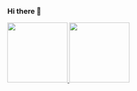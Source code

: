 ### Hi there 👋

<!--
**LiGuiye/LiGuiye** is a ✨ _special_ ✨ repository because its `README.md` (this file) appears on your GitHub profile.

Here are some ideas to get you started:

- 🔭 I’m currently working on ...
- 🌱 I’m currently learning ...
- 👯 I’m looking to collaborate on ...
- 🤔 I’m looking for help with ...
- 💬 Ask me about ...
- 📫 How to reach me: ...
- 😄 Pronouns: ...
- ⚡ Fun fact: ...
-->

<a href="https://liguiye.github.io/">
  <img height="137px" src="https://github-readme-stats-git-masterrstaa-rickstaa.vercel.app/api?username=LiGuiye&hide_title=true&hide_border=true&show_icons=true&include_all_commits=true&count_private=true&line_height=21" />
  <img height="137px" src="https://github-readme-stats-git-masterrstaa-rickstaa.vercel.app/api/top-langs/?username=LiGuiye&hide=html&hide_title=true&hide_border=true&layout=compact&langs_count=6" />
</a>

<!-- [![trophy](https://github-profile-trophy.vercel.app/?username=LiGuiye&rank=-C,-B,-?)](https://github.com/ryo-ma/github-profile-trophy) -->



